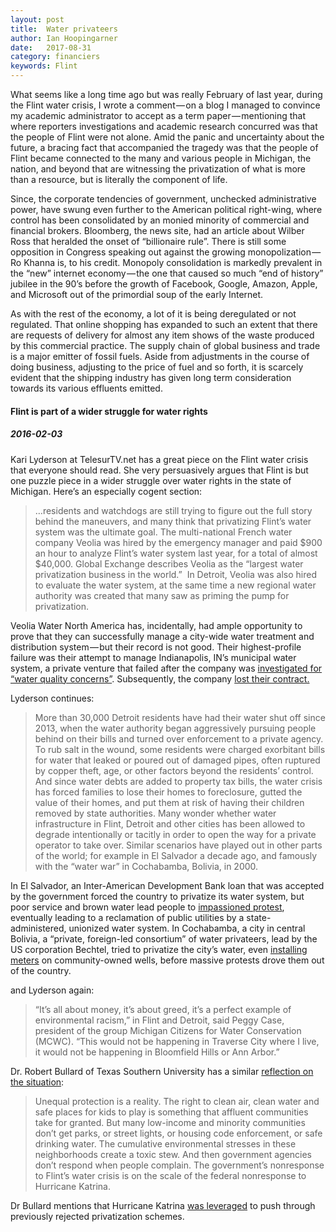 ```yaml
---
layout: post
title:  Water privateers
author: Ian Hoopingarner
date:   2017-08-31
category: financiers
keywords: Flint
---
```

What seems like a long time ago but was really February of last year, during the Flint water crisis, I wrote a comment — on a blog I managed to convince my academic administrator to accept as a term paper — mentioning that where reporters investigations and academic research concurred was that the people of Flint were not alone. Amid the panic and uncertainty about the future, a bracing fact that accompanied the tragedy was that the people of Flint became connected to the many and various people in Michigan, the nation, and beyond that are witnessing the privatization of what is more than a resource, but is literally the component of life. 

Since, the corporate tendencies of government, unchecked administrative power, have swung even further to the American political right-wing, where control has been consolidated by an monied minority of commercial and financial brokers. Bloomberg, the news site, had an article about Wilber Ross that heralded the onset of “billionaire rule”. There is still some opposition in Congress speaking out against the growing monopolization — Ro Khanna is, to his credit. Monopoly consolidation is markedly prevalent in the “new” internet economy — the one that caused so much “end of history” jubilee in the 90’s before the growth of Facebook, Google, Amazon, Apple, and Microsoft out of the primordial soup of the early Internet. 

As with the rest of the economy, a lot of it is being deregulated or not regulated. That online shopping has expanded to such an extent that there are requests of delivery for almost any item shows of the waste produced by this commercial practice. The supply chain of global business and trade is a major emitter of fossil fuels. Aside from adjustments in the course of doing business, adjusting to the price of fuel and so forth, it is scarcely evident that the shipping industry has given long term consideration towards its various effluents emitted. 


#### Flint is part of a wider struggle for water rights
##### 2016-02-03
Kari Lyderson at TelesurTV.net has a great piece on the Flint water crisis that everyone should read. She very persuasively argues that Flint is but one puzzle piece in a wider struggle over water rights in the state of Michigan. Here’s an especially cogent section:
>…residents and watchdogs are still trying to figure out the full story behind the maneuvers, and many think that privatizing Flint’s water system was the ultimate goal.
>The multi-national French water company Veolia was hired by the emergency manager and paid $900 an hour to analyze Flint’s water system last year, for a total of almost $40,000. Global Exchange describes Veolia as the “largest water privatization business in the world.”  In Detroit, Veolia was also hired to evaluate the water system, at the same time a new regional water authority was created that many saw as priming the pump for privatization.

Veolia Water North America has, incidentally, had ample opportunity to prove that they can successfully manage a city-wide water treatment and distribution system — but their record is not good. Their highest-profile failure was their attempt to manage Indianapolis, IN’s municipal water system, a private venture that failed after the company was [investigated for “water quality concerns”](http://www.wthr.com/story/3927046/veolia-water-indianapolis-under-investigation). Subsequently, the company [lost their contract.](http://www.ibj.com/articles/23102-veolia-losing-water-contract-will-get-29m-termination-fee)

Lyderson continues:
>More than 30,000 Detroit residents have had their water shut off since 2013, when the water authority began aggressively pursuing people behind on their bills and turned over enforcement to a private agency.
To rub salt in the wound, some residents were charged exorbitant bills for water that leaked or poured out of damaged pipes, often ruptured by copper theft, age, or other factors beyond the residents’ control. And since water debts are added to property tax bills, the water crisis has forced families to lose their homes to foreclosure, gutted the value of their homes, and put them at risk of having their children removed by state authorities.
Many wonder whether water infrastructure in Flint, Detroit and other cities has been allowed to degrade intentionally or tacitly in order to open the way for a private operator to take over. Similar scenarios have played out in other parts of the world; for example in El Salvador a decade ago, and famously with the “water war” in Cochabamba, Bolivia, in 2000.

In El Salvador, an Inter-American Development Bank loan that was accepted by the government forced the country to privatize its water system, but poor service and brown water lead people to [impassioned protest](http://upsidedownworld.org/main/el-salvador-archives-74/445-not-for-sale-el-salvadors-movement-against-water-privatization), eventually leading to a reclamation of public utilities by a state-administered, unionized water system. In Cochabamba, a city in central Bolivia, a “private, foreign-led consortium” of water privateers, lead by the US corporation Bechtel, tried to privatize the city’s water, even [installing meters](http://www.newyorker.com/magazine/2002/04/08/leasing-the-rain) on community-owned wells, before massive protests drove them out of the country.

and Lyderson again:
>“It’s all about money, it’s about greed, it’s a perfect example of environmental racism,” in Flint and Detroit, said Peggy Case, president of the group Michigan Citizens for Water Conservation (MCWC). “This would not be happening in Traverse City where I live, it would not be happening in Bloomfield Hills or Ann Arbor.”

Dr. Robert Bullard of Texas Southern University has a similar [reflection on the situation](http://rockrivertimes.com/2016/01/22/flints-water-crisis-is-a-blatant-example-of-environmental-injustice/?utm_source=dlvr.it&utm_medium=twitter):
>Unequal protection is a reality. The right to clean air, clean water and safe places for kids to play is something that affluent communities take for granted. But many low-income and minority communities don’t get parks, or street lights, or housing code enforcement, or safe drinking water. The cumulative environmental stresses in these neighborhoods create a toxic stew. And then government agencies don’t respond when people complain. The government’s nonresponse to Flint’s water crisis is on the scale of the federal nonresponse to Hurricane Katrina.

Dr Bullard mentions that Hurricane Katrina [was leveraged](http://www.democracynow.org/2015/8/28/shock_doctrine_a_look_at_the) to push through previously rejected privatization schemes. 
